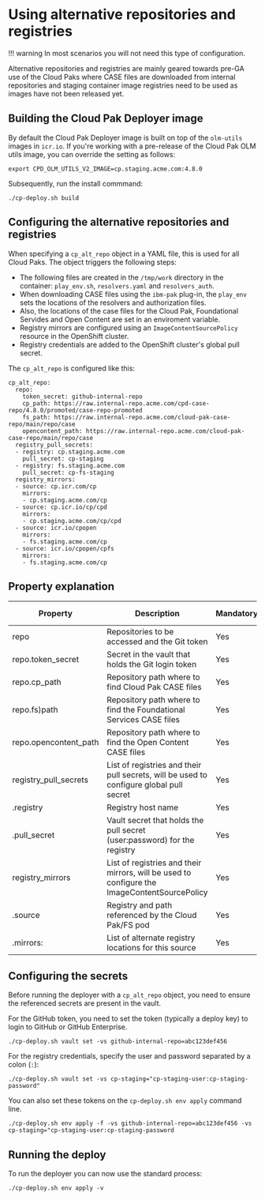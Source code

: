 # Using alternative repositories and registries

!!! warning
  In most scenarios you will not need this type of configuration. 

Alternative repositories and registries are mainly geared towards pre-GA use of the Cloud Paks where CASE files are downloaded from internal repositories and staging container image registries need to be used as images have not been released yet.

## Building the Cloud Pak Deployer image
By default the Cloud Pak Deployer image is built on top of the `olm-utils` images in `icr.io`. If you're working with a pre-release of the Cloud Pak OLM utils image, you can override the setting as follows:

```
export CPD_OLM_UTILS_V2_IMAGE=cp.staging.acme.com:4.8.0
```

Subsequently, run the install commmand:
```
./cp-deploy.sh build
```

## Configuring the alternative repositories and registries
When specifying a `cp_alt_repo` object in a YAML file, this is used for all Cloud Paks. The object triggers the following steps:
* The following files are created in the `/tmp/work` directory in the container: `play_env.sh`, `resolvers.yaml` and `resolvers_auth`.
* When downloading CASE files using the `ibm-pak` plug-in, the `play_env` sets the locations of the resolvers and authorization files.
* Also, the locations of the case files for the Cloud Pak, Foundational Servides and Open Content are set in an enviroment variable.
* Registry mirrors are configured using an `ImageContentSourcePolicy` resource in the OpenShift cluster.
* Registry credentials are added to the OpenShift cluster's global pull secret.

The `cp_alt_repo` is configured like this:
```
cp_alt_repo:
  repo:
    token_secret: github-internal-repo
    cp_path: https://raw.internal-repo.acme.com/cpd-case-repo/4.8.0/promoted/case-repo-promoted
    fs_path: https://raw.internal-repo.acme.com/cloud-pak-case-repo/main/repo/case
    opencontent_path: https://raw.internal-repo.acme.com/cloud-pak-case-repo/main/repo/case
  registry_pull_secrets:
  - registry: cp.staging.acme.com
    pull_secret: cp-staging
  - registry: fs.staging.acme.com
    pull_secret: cp-fs-staging
  registry_mirrors:
  - source: cp.icr.com/cp
    mirrors:
    - cp.staging.acme.com/cp
  - source: cp.icr.io/cp/cpd
    mirrors:
    - cp.staging.acme.com/cp/cpd
  - source: icr.io/cpopen
    mirrors:
    - fs.staging.acme.com/cp
  - source: icr.io/cpopen/cpfs
    mirrors:
    - fs.staging.acme.com/cp
```

## Property explanation
| Property       | Description                                                                            | Mandatory | Allowed values |
| -------------- | -------------------------------------------------------------------------------------- | --------- | -------------- |
| repo           | Repositories to be accessed and the Git token                                          | Yes       |                |
| repo.token_secret | Secret in the vault that holds the Git login token                                  | Yes       |                |
| repo.cp_path   | Repository path where to find Cloud Pak CASE files                                     | Yes       |                |
| repo.fs)path   | Repository path where to find the Foundational Services CASE files                     | Yes       |                |
| repo.opencontent_path | Repository path where to find the Open Content CASE files                       | Yes       |                |
| registry_pull_secrets | List of registries and their pull secrets, will be used to configure global pull secret | Yes |              |
| .registry      | Registry host name                                                                     | Yes       |                |
| .pull_secret   | Vault secret that holds the pull secret (user:password) for the registry               | Yes       |                |
| registry_mirrors | List of registries and their mirrors, will be used to configure the ImageContentSourcePolicy | Yes |              |
| .source        | Registry and path referenced by the Cloud Pak/FS pod                                   | Yes       |                |
| .mirrors:      | List of alternate registry locations for this source                                   | Yes       |                |

## Configuring the secrets
Before running the deployer with a `cp_alt_repo` object, you need to ensure the referenced secrets are present in the vault.

For the GitHub token, you need to set the token (typically a deploy key) to login to GitHub or GitHub Enterprise.
```
./cp-deploy.sh vault set -vs github-internal-repo=abc123def456
```

For the registry credentials, specify the user and password separated by a colon (`:`):
```
./cp-deploy.sh vault set -vs cp-staging="cp-staging-user:cp-staging-password"
```

You can also set these tokens on the `cp-deploy.sh env apply` command line.
```
./cp-deploy.sh env apply -f -vs github-internal-repo=abc123def456 -vs cp-staging="cp-staging-user:cp-staging-password
```

## Running the deploy
To run the deployer you can now use the standard process:
```
./cp-deploy.sh env apply -v
```